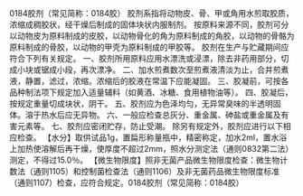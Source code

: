 0184胶剂（常见简称：0184胶）
胶剂系指将动物皮、骨、甲或角用水煎取胶质，浓缩成稠胶状，经干燥后制成的固体块状内服制剂。
按原料来源不同，胶剂可分以动物皮为原料制成的皮胶，以动物骨化的角为原料制成的角胶，以动物的骨骼为原料制成的骨胶，以动物的甲壳为原料制成的甲胶等。
胶剂在生产与贮藏期间应符合下列有关规定。
一、胶剂所用原料应用水漂洗或浸漂，除去非药用部分，切成小块或锯成小段，再次漂净。
二、加水煎煮数次至煎煮液清淡为止，合并煎煮液，静置，滤过，浓缩。浓缩后的胶液在常温下应能凝固。
三、胶凝前，可按各品种制法项下规定加入适量辅料（如黄酒、冰糖、食用植物油等）。
四、胶凝后，按规定重量切成块状，阴干。
五、胶剂应为色泽均匀，无异常臭味的半透明固体。溶于热水后应无异物。
六、一般应检查总灰分、重金属、砷盐或重金属及有害元素等。
七、胶剂应密闭贮存，防止受潮。
除另有规定外，胶剂应进行以下相应检查。
【水分】取供试品1g，置扁形称量瓶中，精密称定，加水2ml，置水浴上加热使溶解后再干燥，使厚度不超过2mm，照水分测定法（通则0832第二法）测定，不得过15.0％。
【微生物限度】照非无菌产品微生物限度检查：微生物计数法（通则1105）和控制菌检查法（通则1106）及非无菌药品微生物限度标准（通则1107）检查，应符合规定。0184胶剂（常见简称：0184胶）